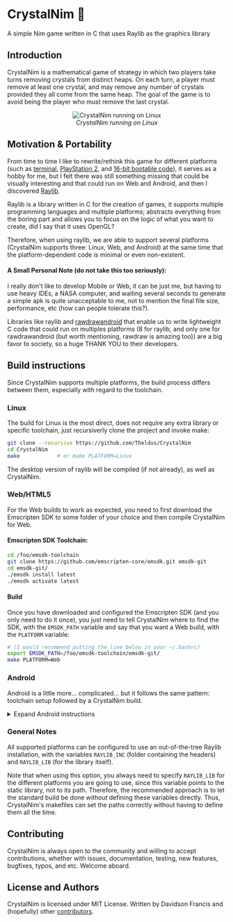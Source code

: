 # CrystalNim 💎
A simple Nim game written in C that uses Raylib as the graphics library

## Introduction
CrystalNim is a mathematical game of strategy in which two players take turns
removing crystals from distinct heaps. On each turn, a player must remove at
least one crystal, and may remove any number of crystals provided they all come
from the same heap. The goal of the game is to avoid being the player who must
remove the last crystal.

<p align="center">
	<img align="center" src="https://i.imgur.com/d8HAIs2.gif"
  alt="CrystalNim running on Linux">
	<br>
	<i>CrystalNim running on Linux</i>
</p>

## Motivation & Portability
From time to time I like to rewrite/rethink this game for different platforms
(such as
[terminal](https://github.com/Theldus/nanvix/blob/dev/src/ubin/nim/nim.c),
[PlayStation 2](https://github.com/Theldus/NIM), and
[16-bit bootable code](https://gist.github.com/Theldus/0979781720666c8facf489649d6074f8)),
it serves as a hobby for me, but I felt there was still something missing that
could be visually interesting and that could run on Web and Android, and then I
discovered [Raylib](https://www.raylib.com/).

Raylib is a library written in C for the creation of games, it supports multiple
programming languages and multiple platforms; abstracts everything from the
boring part and allows you to focus on the logic of what you want to create,
did I say that it uses OpenGL?

Therefore, when using raylib, we are able to support several platforms
(CrystalNim supports three: Linux, Web, and Android) at the same time that the 
platform-dependent code is minimal or even non-existent.

#### A Small Personal Note (do not take this too seriously):
I really don't like to develop Mobile or Web, it can be just me, but having to
use heavy IDEs, a NASA computer, and waiting several seconds to generate a
simple apk is quite unacceptable to me, not to mention the final file size,
performance, etc (how can people tolerate this?).

Libraries like raylib and
[rawdrawandroid](https://github.com/cnlohr/rawdrawandroid) that enable us to
write lightweight C code that could run on multiples platforms (8 for raylib,
and only one for rawdrawandroid (but worth mentioning, rawdraw is amazing too))
are a big favor to society, so a huge THANK YOU to their developers.

## Build instructions
Since CrystalNim supports multiple platforms, the build process differs between
them, especially with regard to the toolchain.

### Linux
The build for Linux is the most direct, does not require any extra library or
specific toolchain, just recursiverly clone the project and invoke make:
```bash
git clone --recursive https://github.com/Theldus/CrystalNim
cd CrystalNim
make            # or make PLATFORM=Linux
```
The desktop version of raylib will be compiled (if not already), as well as
CrystalNim.

### Web/HTML5
For the Web builds to work as expected, you need to first download the
Emscripten SDK to some folder of your choice and then compile CrystalNim for
Web.

#### Emscripten SDK Toolchain:
```bash
cd /foo/emsdk-toolchain
git clone https://github.com/emscripten-core/emsdk.git emsdk-git
cd emsdk-git/
./emsdk install latest
./emsdk activate latest
```

#### Build
Once you have downloaded and configured the Emscripten SDK (and you only need to
do it once), you just need to tell CrystalNim where to find the SDK, with the
`EMSDK_PATH` variable and say that you want a Web build, with the `PLATFORM`
variable:
```bash
# (I would recommend putting the line below in your ~/.bashrc)
export EMSDK_PATH=/foo/emsdk-toolchain/emsdk-git/
make PLATFORM=Web
```

### Android
Android is a little more... complicated... but it follows the same pattern:
toolchain setup followed by a CrystalNim build.

<details><summary>Expand Android instructions</summary>

#### 1) JavaSE JDK:
For the Android build, it is necessary to have JavaSE JDK installed, if not,
follow the instructions of your distribution, or follow the instructions below.
If you already have, go to 2).

```bash
cd /foo/JavaJDK/
wget https://download.java.net/java/GA/jdk16/7863447f0ab643c585b9bdebf67c69db/36/GPL/openjdk-16_linux-x64_bin.tar.gz
tar xf openjdk-16_linux-x64_bin.tar.gz

# Set env vars
export PATH=$PATH:$(pwd)/jdk-16/bin
export JAVA_HOME=$(pwd)/jdk-16

# Set them to your ~/.bashrc too
echo "export PATH=\$PATH:$(pwd)/" >> ~/.bashrc
echo "export JAVA_HOME=$(pwd)/jdk-16" >> ~/.bashrc
```

#### 2) Android SDK
- Download and extract the latest 'Command-line tools only' from
[Download Android Studio and SDK tools](https://developer.android.com/studio#command-tools)
(~83 MiB) or alternatively follow as below:
```bash
cd /foo/android-home/
wget https://dl.google.com/android/repository/commandlinetools-linux-6858069_latest.zip
unzip -q command*.zip
```
- sdkmanager expects a wrong order of cmdline-tools directories, so let's create
that order:
```bash
cd /foo/android-home/
mkdir cmdline-tools/latest
mv cmdline-tools/* cmdline-tools/latest/
```
(the error: `mv: cannot move 'cmdline-tools/latest' to a subdirectory of itself,
'cmdline-tools/latest/latest'` is expected)

- Configuring Android SDK:
```bash
cd /foo/android-home/
./cmdline-tools/latest/bin/sdkmanager --update
./cmdline-tools/latest/bin/sdkmanager --list
./cmdline-tools/latest/bin/sdkmanager --install "build-tools;29.0.3"
./cmdline-tools/latest/bin/sdkmanager --install "platform-tools"
./cmdline-tools/latest/bin/sdkmanager --install "platforms;android-29"
```
Please note that "29" is the Android API version, in this case, Android 10.
[Here](https://source.android.com/setup/start/build-numbers) is a comprehensive
list of Android API numbers.

- Configuring Android NDK: Download and extract the latest NDK from 
[NDK Downloads](https://developer.android.com/ndk/downloads/) (~1.10 GiB) or
alternatively follow as below:
```bash
cd /foo/android-home/
wget https://dl.google.com/android/repository/android-ndk-r21d-linux-x86_64.zip
unzip -q android-ndk*.zip
```

#### 3) Build
Now it's time to build CrystalNim for Android environments. First things first,
we should need to set some environment variables, in order to Raylib and
CrystalNim to properly recognize the tools in your system:
```bash
#
# Observations:
# 1) I highly recommend adding the following lines to your ~/.bashrc as well,
# for your convenience.
#
# 2) Adapt the paths according to those used by you, as well as the version
# of NDK and build-tools.
#
export ANDROID_HOME=/foo/android-home
export ANDROID_NDK=/foo/android-home/android-ndk-r21d/
export ANDROID_BUILD_TOOLS=$ANDROID_HOME/build-tools/29.0.3

# Now build CrystalNim
make PLATFORM=Android
```
#### Android notes:
- The instructions above assume the target device Android 10 and arm64, in case
you want another version of Android:
  - Follow the instructions above with the desired API version.
  - When compiling CrystalNim, set the `ANDROID_API_VERSION` variable to the one
you want, if you want Android 8 for example:
```bash
make PLATFORM=Android ANDROID_API_VERSION=26
```

- If you want to use another architecture (arm64 is used by default), just:
```bash
# (will do a build for ARM 32-bit, or more specifically, armeabi-v7a)
make ANDROID_ARCH=arm
```

- If you want to use another screen aspect ratio* (default 19:9), do:
```bash
#
# Valid values:
#
# - AR_16_9 for 16:9
# - AR_19_9 for 19:9
#
make DEVICE_ASPECT_RATIO=AR_16_9
```

\* The reasoning behind this limitation has to do with how the game was designed
and also at Raylib: when I started the game, I set a hardcoded resolution for
the game, instead of defining it as fullscreen (you know... I would have to
calculate all positions based on the current screen size, etc.). It turns out
that this limitation also bit my leg: Raylib does not correctly calculate the
screen coordinates when the aspect ratio of the screen differs from the set
resolution of the game; my workaround was, therefore, to match (horizontally)
the aspect ratio of the mobile screen resolution.

The limitation of all this is that you have to know the aspect ratio of the
screen beforehand. To support other aspect ratios, just modify include/scenes.h
and adjust `SCREEN_WIDTH` to something that reflects your device's screen, ie:
`SCREEN_HEIGHT * (A / R)`, if your device is 18:9, your `SCREEN_WIDTH` will be
`500 * (18/9) = 1000`.

Any help for a generic solution is highly appreciated =).

</details>

### General Notes
All supported platforms can be configured to use an out-of-the-tree Raylib
installation, with the variables `RAYLIB_INC` (folder containing the headers)
and `RAYLIB_LIB` (for the library itself).

Note that when using this option, you always need to specify `RAYLIB_LIB` for
the different platforms you are going to use, since this variable points to the
static library, not to its path. Therefore, the recommended approach is to let
the standard build be done _without_ defining these variables directly. Thus,
CrystalNim's makefiles can set the paths correctly without having to define
them all the time.

## Contributing
CrystalNim is always open to the community and willing to accept contributions,
whether with issues, documentation, testing, new features, bugfixes, typos, and
etc. Welcome aboard.

## License and Authors
CrystalNim is licensed under MIT License. Written by Davidson Francis and
(hopefully) other
[contributors](https://github.com/Theldus/CrystalNim/graphs/contributors).
